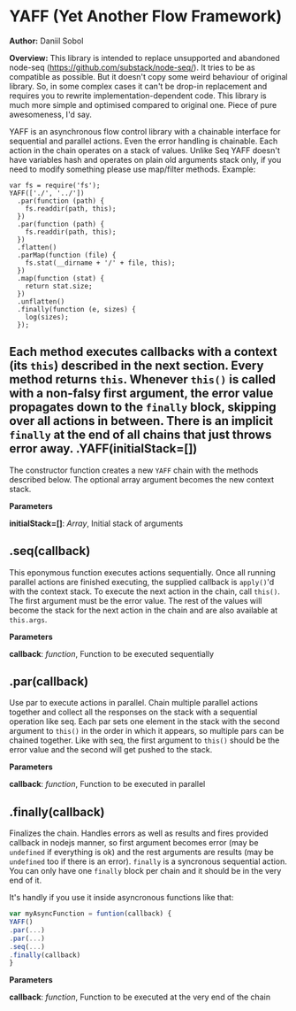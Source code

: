 YAFF (Yet Another Flow Framework)
=================================
**Author:** Daniil Sobol

**Overview:** This library is intended to replace unsupported and abandoned node-seq (https://github.com/substack/node-seq/). It tries to be as compatible as possible. But it doesn't copy some weird behaviour of original library. So, in some complex cases it can't be drop-in replacement and requires you to rewrite implementation-dependent code. This library is much more simple and optimised compared to original one. Piece of pure awesomeness, I'd say.

YAFF is an asynchronous flow control library with a chainable interface for sequential and parallel actions. Even the error handling is chainable. Each action in the chain operates on a stack of values. Unlike Seq YAFF doesn't have variables hash and operates on plain old arguments stack only, if you need to modify something please use map/filter methods.
Example:

```
var fs = require('fs');
YAFF(['./', '../'])
  .par(function (path) {
    fs.readdir(path, this);
  })
  .par(function (path) {
    fs.readdir(path, this);
  })
  .flatten()
  .parMap(function (file) {
    fs.stat(__dirname + '/' + file, this);
  })
  .map(function (stat) {
    return stat.size;
  })
  .unflatten()
  .finally(function (e, sizes) {
    log(sizes);
  });
```


Each method executes callbacks with a context (its ```this```) described in the next section. Every method returns ```this```.
Whenever ```this()``` is called with a non-falsy first argument, the error value propagates down to the ```finally``` block, skipping over all actions in between. There is an implicit ```finally``` at the end of all chains that just throws error away.
.YAFF(initialStack=\[\])
------------------------
The constructor function creates a new ```YAFF``` chain with the methods described below. The optional array argument becomes the new context stack.


**Parameters**

**initialStack=[]**:  *Array*,  Initial stack of arguments

.seq(callback)
--------------
This eponymous function executes actions sequentially. Once all running parallel actions are finished executing, the supplied callback is ```apply()```'d with the context stack.
To execute the next action in the chain, call ```this()```. The first argument must be the error value. The rest of the values will become the stack for the next action in the chain and are also available at ```this.args```.


**Parameters**

**callback**:  *function*,  Function to be executed sequentially

.par(callback)
--------------
Use par to execute actions in parallel. Chain multiple parallel actions together and collect all the responses on the stack with a sequential operation like seq.
Each par sets one element in the stack with the second argument to ```this()``` in the order in which it appears, so multiple pars can be chained together.
Like with seq, the first argument to ```this()``` should be the error value and the second will get pushed to the stack.


**Parameters**

**callback**:  *function*,  Function to be executed in parallel

.finally(callback)
------------------
Finalizes the chain. Handles errors as well as results and fires provided callback in nodejs manner, so first argument becomes error (may be ```undefined``` if everything is ok) and the rest arguments are results (may be ```undefined``` too if there is an error). ```finally``` is a syncronous sequential action. You can only have one ```finally``` block per chain and it should be in the very end of it.

It's handly if you use it inside asyncronous functions like that:
```javascript
var myAsyncFunction = funtion(callback) {
YAFF()
.par(...)
.par(...)
.seq(...)
.finally(callback)
}
```


**Parameters**

**callback**:  *function*,  Function to be executed at the very end of the chain

